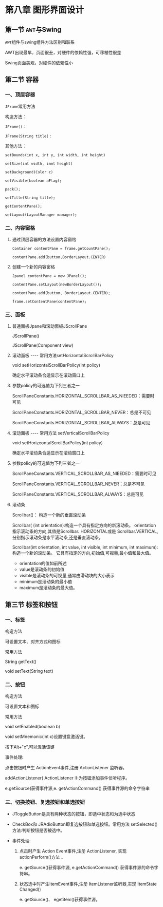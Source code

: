 # 第八章  图形界面设计



## 第一节 `AWT`与Swing

`AWT`组件与swing组件方法区别和联系

AWT出现最早，页面很丑，对硬件的依赖性强，可移植性很差

Swing页面美观，对硬件的依赖性小

## 第二节 容器

### 一、顶层容器

`JFrame`常用方法

构造方法：

`JFrame()：`

`JFrame(String title)：`

其他方法：

`setBounds(int x, int y, int width, int height)`

`setSize(int width, innt height)`

`setBackground(Color c)`

`setVisible(boolean aFlag);`

`pack();`

`setTitle(String title);`

`getContentPane();`

`setLayout(LayoutManager manager);`

### 二、内容窗格

1. 通过顶层容器的方法设置内容窗格

   `Container contentPane = frame.getCountPane();`

   `contentPane.add(button,BorderLayout.CENTER)`

2. 创建一个新的内容窗格

   `Jpanel contentPane = new JPanel();`

   `contentPane.setLayout(newBorderLayout());`

   `contentPane.add(button, BorderLayout.CENTER);`

   `frame.setContentPane(contentPane);`

### 三、面板

1. 普通面板Jpane和滚动面板JScrollPane

   JScrollPane()

   JScrollPane(Component view)

2. 滚动面板 ---- 常用方法setHorizontalScrollBarPolicy

   void setHorizontalScrollBarPolicy(int policy)

   确定水平滚动条合适显示在滚动窗口上

3. 参数policy的可选值为下列三者之一

   ScrollPaneConstants.HORIZONTAL_SCROLLBAR_AS_NIEEDED：需要时可见

   ScrollPaneConstants.HORIZONTAL_SCROLLBAR_NEVER：总是不可见

   ScrollPaneConstants.HORIZONTAL_SCROLLBAR_ALWAYS：总是可见

4. 滚动面板 ---- 常用方法 setVerticalScrollBarPolicy

   void setHorizeontalScrollBarPolicy(int policy)

   确定水平滚动条合适显示在滚动窗口上

5. 参数policy的可选值为下列三者之一

   ScrollPaneConstants.VERTICAL_SCROLLBAR_AS_NIEEDED：需要时可见

   ScrollPaneConstants.VERTICAL_SCROLLBAR_NEVER：总是不可见

   ScrollPaneConstants.VERTICAL_SCROLLBAR_ALWAYS：总是可见

6. 滚动条 

   Scrollbar()： 构造一个新的垂直滚动条

   Scrollbar( (int orientation):构造一个具有指定方向的新滚动条。 orientation指示滚动条的方向,其值是Scrollbar. HORIZONTAL或是 Scrollbar.VERTICAL,分别指示滚动条是水平滚动条,还是垂直滚动条。 

   Scrollbar(int orientation, int value, int visible, int minimum, int maximum):构造一个新的滚动条。 它具有指定的方向,初始值,可视量,最小值和最大值。

   - orientation的值如前所述
   -  value是滚动条的初始值
   - visible是滚动条的可视量,通常由滑动块的大小表示
   - minimum是滚动条的最小值
   - maximum是滚动条的最大值。 

   

## 第三节 标签和按钮

### 一、标签

构造方法

可设置文本、对齐方式和图标

常用方法

String getText()

void setText(String text)

### 二、按钮

构造方法

可设置文本和图标

常用方法

void setEnabled(boolean b)

void setMnemonic(int c)设置键盘激活键。

按下Alt+"c",可以激活该键

事件处理: 

点击按钮时产生 ActionEvent事件,注册 ActionListener 监听器。 

addActionListener( ActionListener I):为按钮添加事件侦听程序。 

e.getSource(获得事件源,e. getActionCommand() 获得事件源的命令字符串

### 三、切换按钮、复选按钮和单选按钮

- JToggleButton是具有两种状态的按钮，即选中状态和为选中状态

- CheckBox和 JRAdioButton即复选按钮和单选按钮。常用方法 setSelected()方法:判断按钮是否被选中。 

- 事件处理:

  1. 点击时产生 Action Event事件,注册 ActionListener, 实现 actionPerform()方法 。

     e. getSource()获得事件源, e.getActionCommand() 获得事件源的命令字符串。 

  2. 状态选中时产生ItemEvent事件,注册 ItemListener监听器,实现 ItemState Changed()

     e. getSource()、 egetitem()获得事件源。 